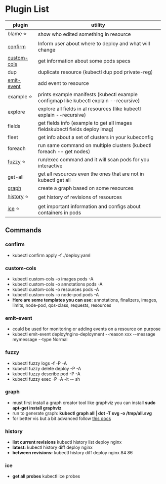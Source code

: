 # Plugin List
| plugin                      | utility                                                                               |
| --------------------------- | ------------------------------------------------------------------------------------- |
| blame    ⭐                  | show who edited something in resource                                                 |
| [confirm](#confirm)         | Inform user about where to deploy and what will change                                |
| [custom-cols](#custom-cols) | get information about some pods specs                                                 |
| dup                         | duplicate resource (kubectl dup pod private-reg)                                      |
| [emit-event](#emit-event)   | add event to resource                                                                 |
| example   ⭐                 | prints example manifests (kubectl example configmap like kubectl explain --recursive) |
| explore                     | explore all fields in al resources (like kubectl explain --recursive)                 |
| fields                      | get fields info   (example to get all images fieldskubectl fields deploy imag)        |
| fleet                       | get info about a set of clusters in your kubeconfig                                   |
| foreach                     | run same command on multiple clusters (kubectl foreach -- get nodes)                  |
| [fuzzy](#fuzzy) ⭐           | run/exec command and it will scan pods for you interactive                            |
| get-all                     | get all resources even the ones that are not in kubectl get all                       |
| [graph](#graph)             | create a graph based on some resources                                                |
| [history](#history) ⭐       | get history of revisions of resources                                                 |
| [ice](#ice) ⭐               | get important information and configs about containers in pods                        |

## Commands
### confirm
- kubectl confirm apply -f ./deploy.yaml
### custom-cols
- kubectl custom-cols -o images pods -A
- kubectl custom-cols -o annotations pods -A
- kubectl custom-cols -o resources pods -A
- kubectl custom-cols -o node-pod pods -A
- **Here are some templates you can use:** annotations, finalizers, images, limits, node-pod, qos-class, requests, resources
### emit-event
- could be used for monitoring or adding events on a resource on purpose
- kubectl  emit-event deploy/nginx-deployment --reason xxx --message mymessage --type Normal
### fuzzy
- kubectl fuzzy logs -f -P -A
- kubectl fuzzy delete deploy -P -A
- kubectl fuzzy describe pod -P -A
- kubectl fuzzy exec -P -A -it -- sh 
### graph
- must first install a graph creator tool like graphviz you can install **sudo apt-get install graphviz**
- run to generate graph: **kubectl graph all | dot -T svg -o /tmp/all.svg**
- for better vis but a bit advanced follow [this docs](https://github.com/steveteuber/kubectl-graph)
### history
- **list current revisions** kubectl history list deploy nginx
- **latest:** kubectl history diff deploy nginx
- **between revisions:** kubectl history diff deploy nginx 84 86
### ice
- **get all probes** kubectl ice probes